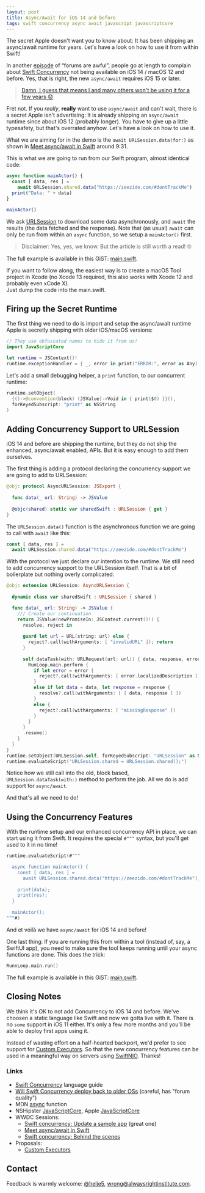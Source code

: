 ```yaml
---
layout: post
title: Async/Await for iOS 14 and before
tags: swift concurrency async await javascript javascriptcore
---
```

The secret Apple doesn't want you to know about:
It has been shipping an async/await runtime for years.
Let's have a look on how to use it from within Swift!

In another [episode](https://forums.swift.org/t/will-swift-concurrency-deploy-back-to-older-oss/49370) 
of “forums are awful”, people go at length to complain about
[Swift Concurrency](https://docs.swift.org/swift-book/LanguageGuide/Concurrency.html)
not being available on iOS 14 / macOS 12 and before.
Yes, that is right, the new `async/await` requires iOS 15 or later.

> [Damn, I guess that means I and many others won't be using it for a few years 😞](https://forums.swift.org/t/will-swift-concurrency-deploy-back-to-older-oss/49370/7)

Fret not. If you *really*, **really** want to use `async/await` and can't wait,
there is a secret Apple isn't advertising:
It is already shipping an `async/await` runtime since about iOS 12
(probably longer).
You have to give up a little typesafety, but that's overrated anyhow.
Let's have a look on how to use it.

What we are aiming for in the demo is the `await URLSession.data(for:)`
as shown in 
[Meet async/await in Swift](https://developer.apple.com/videos/play/wwdc2021/10132)
around 9:31.

This is what we are going to run from our Swift program, almost identical code:
```javascript
async function mainActor() {
  const [ data, res ] =
    await URLSession.shared.data("https://zeezide.com/#dontTrackMe")
  print("Data: " + data)
}

mainActor()
```
We ask [URLSession](https://developer.apple.com/documentation/foundation/urlsession)
to download some data asynchronously, and `await` the results (the data fetched
and the response).
Note that (as usual) `await` can only be run from within an `async` function,
so we setup a `mainActor()` first.

> Disclaimer: Yes, yes, we know. But the article is still worth a read! 🤓

The full example is available in this GiST:
[main.swift](https://gist.github.com/helje5/0f8f41ac73c2ea0bf161db81defaa08e).

If you want to follow along, the easiest way is to create a macOS
Tool project in Xcode (no Xcode 13 required, this also works with Xcode 12
and probably even xCode X).<br/>
Just dump the code into the main.swift.

## Firing up the Secret Runtime

The first thing we need to do is import and setup the async/await runtime
Apple is secretly shipping with older iOS/macOS versions:
```swift
// They use obfuscated names to hide it from us!
import JavaScriptCore

let runtime = JSContext()!
runtime.exceptionHandler = { _, error in print("ERROR:", error as Any) }
```

Let's add a small debugging helper, a `print` function, to our concurrent
runtime:
```swift
runtime.setObject(
  {()->@convention(block) (JSValue)->Void in { print($0) }}(),
  forKeyedSubscript: "print" as NSString
)
```

## Adding Concurrency Support to URLSession

iOS 14 and before are shipping the runtime, but they do not ship the
enhanced, async/await enabled, APIs.
But it is easy enough to add them ourselves.

The first thing is adding a protocol declaring the concurrency support we are
going to add to URLSession:
```swift
@objc protocol AsyncURLSession: JSExport {
  
  func data(_ url: String) -> JSValue
  
  @objc(shared) static var sharedSwift : URLSession { get }
}
```

The `URLSession.data()` function is the asynchronous function we are going
to call with `await` like this:
```javascript
const [ data, res ] =
  await URLSession.shared.data("https://zeezide.com/#dontTrackMe")
```

With the protocol we just declare our intention to the runtime.
We still need to add concurrency support to the URLSession itself.
That is a bit of boilerplate but nothing overly complicated:
```swift
@objc extension URLSession: AsyncURLSession {
  
  dynamic class var sharedSwift : URLSession { shared }

  func data(_ url: String) -> JSValue {
    /// Create our continuation
    return JSValue(newPromiseIn: JSContext.current()!) { 
      resolve, reject in
      
      guard let url = URL(string: url) else {
        reject?.call(withArguments: [ "invalidURL" ]); return
      }
      
      self.dataTask(with: URLRequest(url: url)) { data, response, error in
        RunLoop.main.perform {
          if let error = error {
            reject?.call(withArguments: [ error.localizedDescription ])
          }
          else if let data = data, let response = response {
            resolve?.call(withArguments: [ [ data, response ] ])
          }
          else {
            reject?.call(withArguments: [ "missingResponse" ])
          }
        }
      }
      .resume()
    }
  }
}
runtime.setObject(URLSession.self, forKeyedSubscript: "URLSession" as NSString)
runtime.evaluateScript("URLSession.shared = URLSession.shared();")
```

Notice how we still call into the old, block based, `URLSession.dataTask(with:)` 
method to perform the job.
All we do is add support for `async/await`.

And that's all we need to do!


## Using the Concurrency Features

With the runtime setup and our enhanced concurrency API in place,
we can start using it from Swift. 
It requires the special `#"""` syntax, but you'll get used to it in no time!

```swift
runtime.evaluateScript(#"""

  async function mainActor() {
    const [ data, res ] =
      await URLSession.shared.data("https://zeezide.com/#dontTrackMe");
    
    print(data);
    print(res);
  }
  
  mainActor();
"""#)
```

And et voilà we have `async/await` for iOS 14 and before!

One last thing:
If you are running this from within a tool (instead of, say, a SwiftUI app), 
you need to make sure the tool keeps running until your async functions are
done.
This does the trick:
```swift
RunnLoop.main.run()
```

The full example is available in this GiST:
[main.swift](https://gist.github.com/helje5/0f8f41ac73c2ea0bf161db81defaa08e).


## Closing Notes

We think it's OK to not add Concurrency to iOS 14 and before.
We've choosen a static language like Swift and now we gotta live with it.
There is no `some` support in iOS 11 either.
It's only a few more months and you'll be able to deploy first apps using it.

Instead of wasting effort on a half-hearted backport,
we'd prefer to see support for
[Custom Executors](https://github.com/rjmccall/swift-evolution/blob/custom-executors/proposals/0000-custom-executors.md).
So that the new concurrency features can be used in a meaningful way
on servers using [SwiftNIO](https://github.com/apple/swift-nio). Thanks!


### Links

- [Swift Concurrency](https://docs.swift.org/swift-book/LanguageGuide/Concurrency.html) language guide
- [Will Swift Concurrency deploy back to older OSs](https://forums.swift.org/t/will-swift-concurrency-deploy-back-to-older-oss/49370)
  (careful, has "forum quality")
- MDN [async](https://developer.mozilla.org/en-US/docs/Web/JavaScript/Reference/Statements/async_function) function
- NSHipster [JavaScriptCore](https://nshipster.com/javascriptcore/),
  Apple [JavaScriptCore](https://developer.apple.com/documentation/javascriptcore)
- WWDC Sessions:
  - [Swift concurrency: Update a sample app](https://developer.apple.com/videos/play/wwdc2021/10194/) (great one)
  - [Meet async/await in Swift](https://developer.apple.com/videos/play/wwdc2021/10132)
  - [Swift concurrency: Behind the scenes](https://developer.apple.com/videos/play/wwdc2021/10254/)
- Proposals:
  - [Custom Executors](https://github.com/rjmccall/swift-evolution/blob/custom-executors/proposals/0000-custom-executors.md)


## Contact

Feedback is warmly welcome:
[@helje5](https://twitter.com/helje5),
[wrong@alwaysrightinstitute.com](mailto:wrong@alwaysrightinstitute.com).
